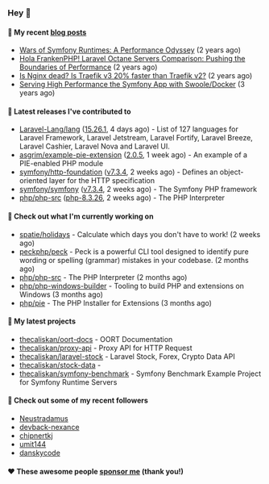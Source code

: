 ### Hey 👋

#### 📜 My recent [blog posts](https://caliskanemre.medium.com/)

- [Wars of Symfony Runtimes: A Performance Odyssey](https://medium.com/beyn-technology/wars-of-symfony-runtimes-a-performance-odyssey-7b0120e8f9e1?source=rss-cf41ab240584------2) (2 years ago)
- [Hola FrankenPHP! Laravel Octane Servers Comparison: Pushing the Boundaries of Performance](https://medium.com/beyn-technology/hola-frankenphp-laravel-octane-servers-comparison-pushing-the-boundaries-of-performance-d3e7ad8e652c?source=rss-cf41ab240584------2) (2 years ago)
- [Is Nginx dead? Is Traefik v3 20% faster than Traefik v2?](https://medium.com/beyn-technology/is-nginx-dead-is-traefik-v3-20-faster-than-traefik-v2-f28ffb7eed3e?source=rss-cf41ab240584------2) (2 years ago)
- [Serving High Performance the Symfony App with Swoole/Docker](https://medium.com/beyn-technology/serving-high-performance-the-symfony-app-with-swoole-docker-758d8f176889?source=rss-cf41ab240584------2) (3 years ago)

#### 🔭 Latest releases I've contributed to

- [Laravel-Lang/lang](https://github.com/Laravel-Lang/lang) ([15.26.1](https://github.com/Laravel-Lang/lang/releases/tag/15.26.1), 4 days ago) - List of 127 languages for Laravel Framework, Laravel Jetstream, Laravel Fortify, Laravel Breeze, Laravel Cashier, Laravel Nova and Laravel UI.
- [asgrim/example-pie-extension](https://github.com/asgrim/example-pie-extension) ([2.0.5](https://github.com/asgrim/example-pie-extension/releases/tag/2.0.5), 1 week ago) - An example of a PIE-enabled PHP module
- [symfony/http-foundation](https://github.com/symfony/http-foundation) ([v7.3.4](https://github.com/symfony/http-foundation/releases/tag/v7.3.4), 2 weeks ago) - Defines an object-oriented layer for the HTTP specification
- [symfony/symfony](https://github.com/symfony/symfony) ([v7.3.4](https://github.com/symfony/symfony/releases/tag/v7.3.4), 2 weeks ago) - The Symfony PHP framework
- [php/php-src](https://github.com/php/php-src) ([php-8.3.26](https://github.com/php/php-src/releases/tag/php-8.3.26), 2 weeks ago) - The PHP Interpreter

#### 👷 Check out what I'm currently working on

- [spatie/holidays](https://github.com/spatie/holidays) - Calculate which days you don&#39;t have to work! (2 weeks ago)
- [peckphp/peck](https://github.com/peckphp/peck) - Peck is a powerful CLI tool designed to identify pure wording or spelling (grammar) mistakes in your codebase. (2 months ago)
- [php/php-src](https://github.com/php/php-src) - The PHP Interpreter (2 months ago)
- [php/php-windows-builder](https://github.com/php/php-windows-builder) - Tooling to build PHP and extensions on Windows (3 months ago)
- [php/pie](https://github.com/php/pie) - The PHP Installer for Extensions (3 months ago)

#### 🌱 My latest projects

- [thecaliskan/oort-docs](https://github.com/thecaliskan/oort-docs) - OORT Documentation
- [thecaliskan/proxy-api](https://github.com/thecaliskan/proxy-api) - Proxy API for HTTP Request
- [thecaliskan/laravel-stock](https://github.com/thecaliskan/laravel-stock) - Laravel Stock, Forex, Crypto Data API
- [thecaliskan/stock-data](https://github.com/thecaliskan/stock-data) - 
- [thecaliskan/symfony-benchmark](https://github.com/thecaliskan/symfony-benchmark) - Symfony Benchmark Example Project for Symfony Runtime Servers 

#### 👯 Check out some of my recent followers

- [Neustradamus](https://github.com/Neustradamus)
- [devback-nexance](https://github.com/devback-nexance)
- [chipnertkj](https://github.com/chipnertkj)
- [umit144](https://github.com/umit144)
- [danskycode](https://github.com/danskycode)

#### ❤️ These awesome people [sponsor me](https://github.com/sponsors/thecaliskan) (thank you!)


